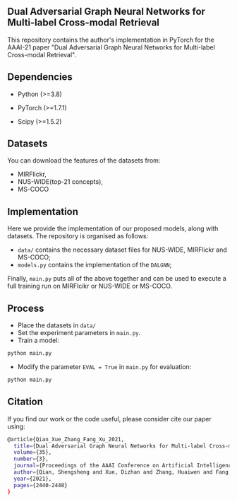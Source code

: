 ## Dual Adversarial Graph Neural Networks for Multi-label Cross-modal Retrieval

This repository contains the author's implementation in PyTorch for the AAAI-21 paper "Dual Adversarial Graph Neural Networks for Multi-label Cross-modal Retrieval".


## Dependencies

- Python (>=3.8)

- PyTorch (>=1.7.1)

- Scipy (>=1.5.2)

## Datasets
You can download the features of the datasets from:
 - MIRFlickr, 
 - NUS-WIDE(top-21 concepts),
 - MS-COCO
 
## Implementation

Here we provide the implementation of our proposed models, along with datasets. The repository is organised as follows:

 - `data/` contains the necessary dataset files for NUS-WIDE, MIRFlickr and MS-COCO;
 - `models.py` contains the implementation of the `DALGNN`;
 
 Finally, `main.py` puts all of the above together and can be used to execute a full training run on MIRFlcikr or NUS-WIDE or MS-COCO.

## Process
 - Place the datasets in `data/`
 - Set the experiment parameters in `main.py`.
 - Train a model:
 ```bash
 python main.py
```
 - Modify the parameter `EVAL = True` in `main.py` for evaluation:
  ```bash
 python main.py
```

## Citation
If you find our work or the code useful, please consider cite our paper using:
```bash
@article{Qian_Xue_Zhang_Fang_Xu_2021, 
  title={Dual Adversarial Graph Neural Networks for Multi-label Cross-modal Retrieval}, 
  volume={35}, 
  number={3}, 
  journal={Proceedings of the AAAI Conference on Artificial Intelligence}, 
  author={Qian, Shengsheng and Xue, Dizhan and Zhang, Huaiwen and Fang, Quan and Xu, Changsheng}, 
  year={2021}, 
  pages={2440-2448} 
}
```